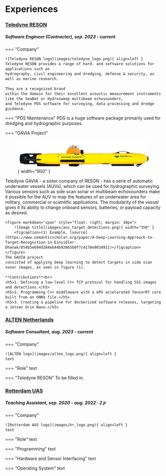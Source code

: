 # Experiences


### [**Teledyne RESON**](https://www.teledynemarine.com/reson)
<h5> Software Engineer (Contractor), sep. 2023 - current</h5>
=== "Company"

    ![Teledyne RESON logo](images/teledyne_logo.png){ align=left }
    Teledyne RESON provides a range of hard- and software solutions for applications such as
    hydrography, civil engineering and dredging, defense & security, as well as marine research. 
    
    They are a recognized brand 
    within the domain for their excellent acoustic measurement instruments like the SeaBat or Hydrosweep multibeam echosounders,
    and Teledyne PDS software for surveying, data processing and dredge guidance.

=== "PDS Maintenance"
    PDS is a huge software package primarily used for dredging and hydrographic purposes.

=== "GAVIA Project"
    <figure markdown="span">
        ![Image title](images/gavia_auv.png){ width="900" }
        <figcaption></figcaption>
    </figure>
    Teledyne GAVIA - a sister company of RESON - has a serie of automatic underwater vessels (AUVs), which can be used for hydrographic surveying. Various sensors such as side scan sonar or multibeam echosounders make it possible for the AUV to map the features of an underwater area for military, commercial or scientific applications. The modularity of the vessel gives it its ability to change onboard sensors, batteries, or payload capacity as desired. 

    <figure markdown="span" style="float: right; margin: 10px">
        ![Image title](images/auv_target_detections.png){ width="350" }
        <figcaption>(1) Example, [source](https://www.semanticscholar.org/paper/A-Deep-Learning-Approach-to-Target-Recognition-in-Einsidler-Dhanak/054b5e694d284eb44b92865b0f7c4178e9034911)</figcaption>
    </figure>
    The GAVIA project 
    consisted of applying deep learning to detect targets in side scan sonar images, as seen in figure (1). 
    
    **Contributions**<br>
    <h5>1. Defining a low-level C++ TCP protocol for handling SSS images and detections.</h5>
    <h5>2. Programming C++ middleware with a GPU accelerated TensorRT core built from an ONNX file.</h5>
    <h5>3. Creating a pipeline for dockerized software releases, targeting a Jetson Orin Nano.</h5>

### [**ALTEN Netherlands** ](https://www.alten.nl/)
<h5>Software Consultant, aug. 2023 - current</h5>
=== "Company"

    ![ALTEN logo](images/alten_logo.png){ align=left }
    text
    
=== "Role"
    text 

=== "Teledyne RESON"
    To be filled in.


### [**Rotterdam UAS**](https://www.rotterdamuas.com/)
<h5>Teaching Assistant, sep. 2020 - aug. 2022 · 2 jr</h5>
=== "Company"

    ![Rotterdam AUS logo](images/hr_logo.png){ align=left }
    text
    
=== "Role"
    text 

=== "Programming"
    text 

=== "Hardware and Sensor Interfacing"
    text

=== "Operating System"
    text